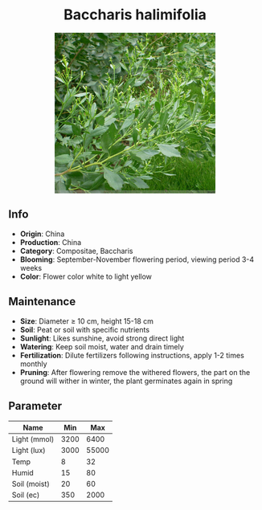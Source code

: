 <h1 align='center'>Baccharis halimifolia</h1>
<p align="center">
    <img 
        align='center'
        width='320'
        src="../images/baccharis halimifolia.png" 
        alt='Baccharis halimifolia' />
</p>

## Info

 - **Origin**: China
 - **Production**: China
 - **Category**: Compositae, Baccharis
 - **Blooming**: September-November flowering period, viewing period 3-4 weeks
 - **Color**: Flower color white to light yellow

## Maintenance

 - **Size**: Diameter ≥ 10 cm, height 15-18 cm
 - **Soil**: Peat or soil with specific nutrients
 - **Sunlight**: Likes sunshine, avoid strong direct light
 - **Watering**: Keep soil moist, water and drain timely
 - **Fertilization**: Dilute fertilizers following instructions, apply 1-2 times monthly
 - **Pruning**: After flowering remove the withered flowers, the part on the ground will wither in winter, the plant germinates again in spring

## Parameter

| Name         | Min  | Max   |
|--------------|------|-------|
| Light (mmol) | 3200 | 6400  |
| Light (lux)  | 3000 | 55000 |
| Temp         | 8    | 32    |
| Humid        | 15   | 80    |
| Soil (moist) | 20   | 60    |
| Soil (ec)    | 350  | 2000  |